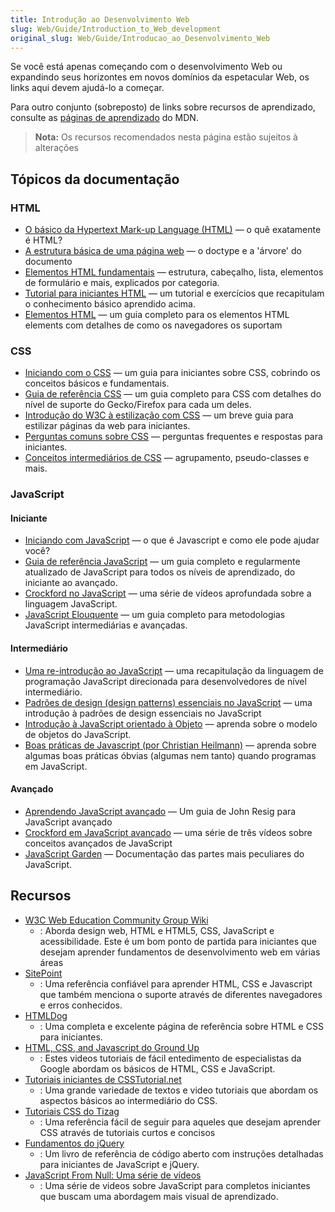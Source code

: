 ```yaml
---
title: Introdução ao Desenvolvimento Web
slug: Web/Guide/Introduction_to_Web_development
original_slug: Web/Guide/Introducao_ao_Desenvolvimento_Web
---
```


Se você está apenas começando com o desenvolvimento Web ou expandindo seus horizontes em novos domínios da espetacular Web, os links aqui devem ajudá-lo a começar.

Para outro conjunto (sobreposto) de links sobre recursos de aprendizado, consulte as [páginas de aprendizado](/pt-BR/docs/) do MDN.

> **Nota:** Os recursos recomendados nesta página estão sujeitos à alterações

## Tópicos da documentação

### HTML

- [O básico da Hypertext Mark-up Language (HTML)](https://www.w3.org/community/webed/wiki/The_basics_of_HTML) — o quê exatamente é HTML?
- [A estrutura básica de uma página web](http://reference.sitepoint.com/html/page-structure) — o doctype e a 'árvore' do documento
- [Elementos HTML fundamentais](http://reference.sitepoint.com/html/elements) — estrutura, cabeçalho, lista, elementos de formulário e mais, explicados por categoria.
- [Tutorial para iniciantes HTML](http://htmldog.com/guides/htmlbeginner/) — um tutorial e exercícios que recapitulam o conhecimento básico aprendido acima.
- [Elementos HTML](/pt-BR/HTML/Element) — um guia completo para os elementos HTML elements com detalhes de como os navegadores os suportam

### CSS

- [Iniciando com o CSS](/pt-BR/CSS/Getting_Started) — um guia para iniciantes sobre CSS, cobrindo os conceitos básicos e fundamentais.
- [Guia de referência CSS](/pt-BR/CSS/CSS_Reference) — um guia completo para CSS com detalhes do nível de suporte do Gecko/Firefox para cada um deles.
- [Introdução do W3C à estilização com CSS](https://www.w3.org/MarkUp/Guide/Style) — um breve guia para estilizar páginas da web para iniciantes.
- [Perguntas comuns sobre CSS](/pt-BR/Common_CSS_Questions) — perguntas frequentes e respostas para iniciantes.
- [Conceitos intermediários de CSS](http://www.html.net/tutorials/css/) — agrupamento, pseudo-classes e mais.

### JavaScript

#### Iniciante

- [Iniciando com JavaScript](/pt-BR/JavaScript/Getting_Started) — o que é Javascript e como ele pode ajudar você?
- [Guia de referência JavaScript](/pt-BR/JavaScript/Guide) — um guia completo e regularmente atualizado de JavaScript para todos os níveis de aprendizado, do iniciante ao avançado.
- [Crockford no JavaScript](https://www.youtube.com/playlist?list=PL7664379246A246CB) — uma série de vídeos aprofundada sobre a linguagem JavaScript.
- [JavaScript Elouquente](http://eloquentjavascript.net/contents.html) — um guia completo para metodologias JavaScript intermediárias e avançadas.

#### Intermediário

- [Uma re-introdução ao JavaScript](/pt-BR/JavaScript/A_re-introduction_to_JavaScript) — uma recapitulação da linguagem de programação JavaScript direcionada para desenvolvedores de nível intermediário.
- [Padrões de design (design patterns) essenciais no JavaScript](http://www.addyosmani.com/resources/essentialjsdesignpatterns/book/) — uma introdução à padrões de design essenciais no JavaScript
- [Introdução à JavaScript orientado à Objeto](/pt-BR/Introduction_to_Object-Oriented_JavaScript) — aprenda sobre o modelo de objetos do JavaScript.
- [Boas práticas de Javascript (por Christian Heilmann)](http://dev.opera.com/articles/view/javascript-best-practices/) — aprenda sobre algumas boas práticas óbvias (algumas nem tanto) quando programas em JavaScript.

#### Avançado

- [Aprendendo JavaScript avançado](http://ejohn.org/apps/learn/) — Um guia de John Resig para JavaScript avançado
- [Crockford em JavaScript avançado](http://uk.video.yahoo.com/watch/111585/1027823) — uma série de três vídeos sobre conceitos avançados de JavaScript
- [JavaScript Garden](http://bonsaiden.github.com/JavaScript-Garden/) — Documentação das partes mais peculiares do JavaScript.

## Recursos

- [W3C Web Education Community Group Wiki](https://www.w3.org/community/webed/wiki/Main_Page)
  - : Aborda design web, HTML e HTML5, CSS, JavaScript e acessibilidade. Este é um bom ponto de partida para iniciantes que desejam aprender fundamentos de desenvolvimento web em várias áreas
- [SitePoint](http://reference.sitepoint.com/)
  - : Uma referência confiável para aprender HTML, CSS e Javascript que também menciona o suporte através de diferentes navegadores e erros conhecidos.
- [HTMLDog](http://htmldog.com/)
  - : Uma completa e excelente página de referência sobre HTML e CSS para iniciantes.
- [HTML, CSS, and Javascript do Ground Up](http://code.google.com/edu/submissions/html-css-javascript/)
  - : Estes videos tutoriais de fácil entedimento de especialistas da Google abordam os básicos de HTML, CSS e JavaScript.
- [Tutoriais iniciantes de CSSTutorial.net](http://www.csstutorial.net/)
  - : Uma grande variedade de textos e video tutoriais que abordam os aspectos básicos ao intermediário do CSS.
- [Tutoriais CSS do Tizag](http://www.tizag.com/cssT/)
  - : Uma referência fácil de seguir para aqueles que desejam aprender CSS através de tutoriais curtos e concisos
- [Fundamentos do jQuery](http://jqfundamentals.com/)
  - : Um livro de referência de código aberto com instruções detalhadas para iniciantes de JavaScript e jQuery.
- [JavaScript From Null: Uma série de vídeos](http://net.tutsplus.com/tutorials/javascript-ajax/javascript-from-null-video-series/)
  - : Uma série de videos sobre JavaScript para completos iniciantes que buscam uma abordagem mais visual de aprendizado.

